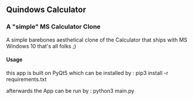 ## Quindows Calculator

### A "simple" MS Calculator Clone
A simple barebones aesthetical clone of the Calculator that ships with MS Windows 10
that's all folks ;)

#### Usage
this app is built on PyQt5 which can be installed by :
    pip3 install -r requirements.txt

afterwards the App can be run by :
    python3 main.py
